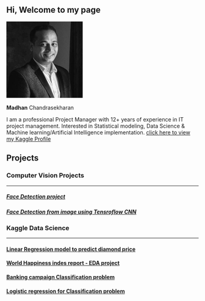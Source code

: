 ## Hi, Welcome to my page

<img src="profileimage.jpg" alt="drawing" width="200"/>

**Madhan** Chandrasekharan

I am a professional Project Manager with 12+ years of experience in IT project management. Interested in Statistical modeling, Data Science & Machine learning/Artificial Intelligence implementation. [click here to view my Kaggle Profile](https://www.kaggle.com/gcmadhan)

## Projects 

### Computer Vision Projects
--- 

##### [Face Detection project](https://guides.github.com/features/mastering-markdown/)
##### [Face Detection from image using Tensroflow CNN](https://github.com/gcmadhan/Face_Identification/blob/master/README.md)


### Kaggle Data Science 
---
#### [Linear Regression model to predict diamond price](https://www.kaggle.com/gcmadhan/diamond-price-hypothesis-testing-model-98-accur)
#### [World Happiness indes report - EDA project](https://www.kaggle.com/gcmadhan/world-happiness-index-report)
#### [Banking campaign Classification problem](https://www.kaggle.com/gcmadhan/bank-campaign-eda-classification-83-accu)
#### [Logistic regression for Classification problem](https://www.kaggle.com/gcmadhan/classification-with-80-accuracy)
